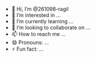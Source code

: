 - 👋 Hi, I’m @261098-ragil
- 👀 I’m interested in ...
- 🌱 I’m currently learning ...
- 💞️ I’m looking to collaborate on ...
- 📫 How to reach me ...
- 😄 Pronouns: ...
- ⚡ Fun fact: ...

<!---
261098-ragil/261098-ragil is a ✨ special ✨ repository because its `README.md` (this file) appears on your GitHub profile.
You can click the Preview link to take a look at your changes.
--->
